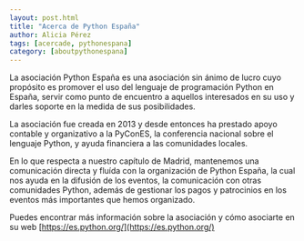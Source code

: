 ```yaml
---
layout: post.html
title: "Acerca de Python España"
author: Alicia Pérez
tags: [acercade, pythonespana]
category: [aboutpythonespana]
---
```


La asociación Python España es una asociación sin ánimo de lucro cuyo propósito es promover el uso del lenguaje de programación Python en España, servir como punto de encuentro a aquellos interesados en su uso y darles soporte en la medida de sus posibilidades.

La asociación fue creada en 2013 y desde entonces ha prestado apoyo contable y organizativo a la PyConES, la conferencia nacional sobre el lenguaje Python, y ayuda financiera a las comunidades locales.

En lo que respecta a nuestro capítulo de Madrid, mantenemos una comunicación directa y fluída con la organización de Python España, la cual nos ayuda en la difusión de los eventos, la comunicación con otras comunidades Python, además de gestionar los pagos y patrocinios en los eventos más importantes que hemos organizado.

Puedes encontrar más información sobre la asociación y cómo asociarte en su web
[https://es.python.org/](https://es.python.org/)